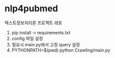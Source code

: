 # nlp4pubmed
텍스트정보처리론 프로젝트 레포

1. pip install -r requirements.txt
2. config 파일 설정
3. 필요시 main.py에서 고정 query 설정
4. PYTHONPATH=$(pwd) python Crawling/main.py
